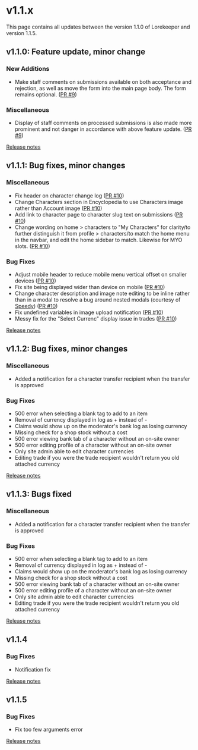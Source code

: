 # v1.1.x
This page contains all updates between the version 1.1.0 of Lorekeeper and version 1.1.5.

## v1.1.0: Feature update, minor change
### New Additions
- Make staff comments on submissions available on both acceptance and rejection, as well as move the form into the main page body. The form remains optional. ([PR #9](https://github.com/lk-arpg/lorekeeper/pull/9))

### Miscellaneous
- Display of staff comments on processed submissions is also made more prominent and not danger in accordance with above feature update. ([PR #9](https://github.com/lk-arpg/lorekeeper/pull/9))

[Release notes](https://github.com/lk-arpg/lorekeeper/releases/tag/v1.1.0)

## v1.1.1: Bug fixes, minor changes
### Miscellaneous
- Fix header on character change log ([PR #10](https://github.com/lk-arpg/lorekeeper/pull/10))
- Change Characters section in Encyclopedia to use Characters image rather than Account image ([PR #10](https://github.com/lk-arpg/lorekeeper/pull/10))
- Add link to character page to character slug text on submissions ([PR #10](https://github.com/lk-arpg/lorekeeper/pull/10))
- Change wording on home > characters to "My Characters" for clarity/to further distinguish it from profile > characters/to match the home menu in the navbar, and edit the home sidebar to match. Likewise for MYO slots. ([PR #10](https://github.com/lk-arpg/lorekeeper/pull/10))

### Bug Fixes
- Adjust mobile header to reduce mobile menu vertical offset on smaller devices ([PR #10](https://github.com/lk-arpg/lorekeeper/pull/10))
- Fix site being displayed wider than device on mobile ([PR #10](https://github.com/lk-arpg/lorekeeper/pull/10))
- Change character description and image note editing to be inline rather than in a modal to resolve a bug around nested modals (courtesy of [Speedy](https://github.com/SpeedyD)) ([PR #10](https://github.com/lk-arpg/lorekeeper/pull/10))
- Fix undefined variables in image upload notification ([PR #10](https://github.com/lk-arpg/lorekeeper/pull/10))
- Messy fix for the "Select Currenc" display issue in trades ([PR #10](https://github.com/lk-arpg/lorekeeper/pull/10))

[Release notes](https://github.com/lk-arpg/lorekeeper/releases/tag/v1.1.1)

## v1.1.2: Bug fixes, minor changes
### Miscellaneous
- Added a notification for a character transfer recipient when the transfer is approved

### Bug Fixes
- 500 error when selecting a blank tag to add to an item
- Removal of currency displayed in log as + instead of -
- Claims would show up on the moderator's bank log as losing currency
- Missing check for a shop stock without a cost
- 500 error viewing bank tab of a character without an on-site owner
- 500 error editing profile of a character without an on-site owner
- Only site admin able to edit character currencies
- Editing trade if you were the trade recipient wouldn't return you old attached currency

[Release notes](https://github.com/lk-arpg/lorekeeper/releases/tag/v1.1.2)

## v1.1.3: Bugs fixed
### Miscellaneous
- Added a notification for a character transfer recipient when the transfer is approved

### Bug Fixes
- 500 error when selecting a blank tag to add to an item
- Removal of currency displayed in log as + instead of -
- Claims would show up on the moderator's bank log as losing currency
- Missing check for a shop stock without a cost
- 500 error viewing bank tab of a character without an on-site owner
- 500 error editing profile of a character without an on-site owner
- Only site admin able to edit character currencies
- Editing trade if you were the trade recipient wouldn't return you old attached currency

[Release notes](https://github.com/lk-arpg/lorekeeper/releases/tag/v1.1.3)

## v1.1.4
### Bug Fixes
- Notification fix

[Release notes](https://github.com/lk-arpg/lorekeeper/releases/tag/v1.1.4)

## v1.1.5
### Bug Fixes
- Fix too few arguments error

[Release notes](https://github.com/lk-arpg/lorekeeper/releases/tag/v1.1.5)
